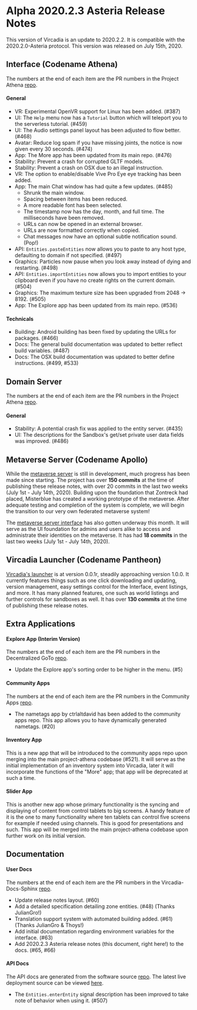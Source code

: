 # Alpha 2020.2.3 Asteria Release Notes

This version of Vircadia is an update to 2020.2.2. It is compatible with the 2020.2.0-Asteria protocol. This version was released on July 15th, 2020.

## Interface (Codename Athena)

The numbers at the end of each item are the PR numbers in the Project Athena [repo](https://github.com/kasenvr/project-athena/).

#### General

* VR: Experimental OpenVR support for Linux has been added. (#387)
* UI: The `Help` menu now has a `Tutorial` button which will teleport you to the serverless tutorial. (#459)
* UI: The Audio settings panel layout has been adjusted to flow better. (#468)
* Avatar: Reduce log spam if you have missing joints, the notice is now given every 30 seconds. (#474)
* App: The More app has been updated from its main repo. (#476)
* Stability: Prevent a crash for corrupted GLTF models.
* Stability: Prevent a crash on OSX due to an illegal instruction.
* VR: The option to enable/disable Vive Pro Eye eye tracking has been added.
* App: The main Chat window has had quite a few updates. (#485)
    * Shrunk the main window.
    * Spacing between items has been reduced.
    * A more readable font has been selected.
    * The timestamp now has the day, month, and full time. The milliseconds have been removed.
    * URLs can now be opened in an external browser.
    * URLs are now formatted correctly when copied.
    * Chat messages now have an optional subtle notification sound. (Pop!)
* API: `Entities.pasteEntities` now allows you to paste to any host type, defaulting to domain if not specified. (#497)
* Graphics: Particles now pause when you look away instead of dying and restarting. (#498)
* API: `Entities.importEntities` now allows you to import entities to your clipboard even if you have no create rights on the current domain. (#504)
* Graphics: The maximum texture size has been upgraded from 2048 -> 8192. (#505)
* App: The Explore app has been updated from its main repo. (#536)

#### Technicals

* Building: Android building has been fixed by updating the URLs for packages. (#466)
* Docs: The general build documentation was updated to better reflect build variables. (#487)
* Docs: The OSX build documentation was updated to better define instructions. (#499, #533)

## Domain Server

The numbers at the end of each item are the PR numbers in the Project Athena [repo](https://github.com/kasenvr/project-athena/).

#### General

* Stability: A potential crash fix was applied to the entity server. (#435)
* UI: The descriptions for the Sandbox's get/set private user data fields was improved. (#486)

## Metaverse Server (Codename Apollo)

While the [metaverse server](https://github.com/kasenvr/project-apollo) is still in development, much progress has been made since starting. The project has over **150 commits** at the time of publishing these release notes, with over 20 commits in the last two weeks (July 1st - July 14th, 2020). Building upon the foundation that Zontreck had placed, Misterblue has created a working prototype of the metaverse. After adequate testing and completion of the system is complete, we will begin the transition to our very own federated metaverse system!

The [metaverse server interface](https://github.com/kasenvr/project-apollo-dashboard) has also gotten underway this month. It will serve as the UI foundation for admins and users alike to access and administrate their identities on the metaverse. It has had **18 commits** in the last two weeks (July 1st - July 14th, 2020).

## Vircadia Launcher (Codename Pantheon)

[Vircadia's launcher](https://github.com/kasenvr/pantheon-launcher) is at version 0.0.1r, steadily approaching version 1.0.0. It currently features things such as one click downloading and updating, version management, easy settings control for the Interface, event listings, and more. It has many planned features, one such as world listings and further controls for sandboxes as well. It has over **130 commits** at the time of publishing these release notes.

## Extra Applications

#### Explore App (Interim Version)

The numbers at the end of each item are the PR numbers in the Decentralized GoTo [repo](https://github.com/kasenvr/Decentralized_GoTo_Experimental).

* Update the Explore app's sorting order to be higher in the menu. (#5)

#### Community Apps

The numbers at the end of each item are the PR numbers in the Community Apps [repo](https://github.com/kasenvr/community-apps). 

* The nametags app by ctrlaltdavid has been added to the community apps repo. This app allows you to have dynamically generated nametags. (#20)

#### Inventory App

This is a new app that will be introduced to the community apps repo upon merging into the main project-athena codebase (#521). It will serve as the initial implementation of an inventory system into Vircadia, later it will incorporate the functions of the "More" app; that app will be deprecated at such a time.

#### Slider App

This is another new app whose primary functionality is the syncing and displaying of content from control tablets to big screens. A handy feature of it is the one to many functionality where ten tablets can control five screens for example if needed using channels. This is good for presentations and such. This app will be merged into the main project-athena codebase upon further work on its initial version.

## Documentation

#### User Docs

The numbers at the end of each item are the PR numbers in the Vircadia-Docs-Sphinx [repo](https://github.com/kasenvr/vircadia-docs-sphinx). 

* Update release notes layout. (#60)
* Add a detailed specification detailing zone entities. (#48) (Thanks JulianGro!)
* Translation support system with automated building added. (#61) (Thanks JulianGro & Thoys!)
* Add initial documentation regarding environment variables for the interface. (#63)
* Add 2020.2.3 Asteria release notes (this document, right here!) to the docs. (#65, #66)

#### API Docs

The API docs are generated from the software source [repo](https://github.com/kasenvr/project-athena).
The latest live deployment source can be viewed [here](https://github.com/kasenvr/vircadia-api-docs).

* The `Entities.enterEntity` signal description has been improved to take note of behavior when using it. (#507)
